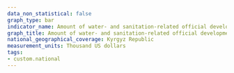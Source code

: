```yaml
---
data_non_statistical: false
graph_type: bar
indicator_name: Amount of water- and sanitation-related official development assistance that is part of a governmentcoordinated spending plan
graph_title: Amount of water- and sanitation-related official development assistance that is part of a governmentcoordinated spending plan
national_geographical_coverage: Kyrgyz Republic
measurement_units: Thousand US dollars
tags:
- custom.national
---
```

